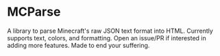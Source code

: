 # MCParse
A library to parse Minecraft's raw JSON text format into HTML. Currently supports text, colors, and formatting. Open an issue/PR if interested in adding more features. Made to end your suffering.
